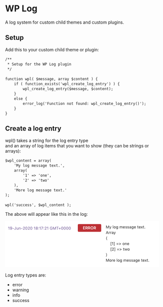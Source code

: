 # WP Log
A log system for custom child themes and custom plugins.



## Setup
Add this to your custom child theme or plugin:
    
    /**
     * Setup for the WP Log plugin
     */
    
    function wpl( $message, array $content ) {
        if ( function_exists('wpl_create_log_entry') ) {
            wpl_create_log_entry($message, $content);
        }
        else {
            error_log('Function not found: wpl_create_log_entry()');
        }
    }


## Create a log entry 
wpl() takes a string for the log entry type <br>and an array of log items that you want to show (they can be strings or arrays):

    $wpl_content = array(
        'My log message text.',
        array(
            '1' => 'one',
            '2' => 'two'
        ),
        'More log message text.'
    );
    
    wpl('success', $wpl_content );

The above will appear like this in the log:

![WPL error screenshot](wpl-error-readme-screenshot.png "WPL error screenshot")

Log entry types are:
 - error
 - warning
 - info
 - success
